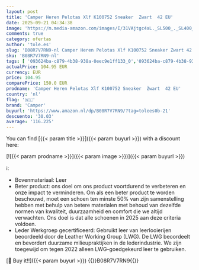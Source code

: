 ```yaml
---
layout: post
title: 'Camper Heren Pelotas Xlf K100752 Sneaker  Zwart  42 EU'
date: 2025-09-21 04:34:38
image: 'https://m.media-amazon.com/images/I/31VAjtgc4aL._SL500_._SL400_.jpg'
comments: true
category: ofertas
author: 'tole.es'
slug: 'B08R7V7RN9-nl Camper Heren Pelotas Xlf K100752 Sneaker Zwart 42 EU'
sku: 'B08R7V7RN9-nl'
tags: [ '093624ba-c879-4b38-938a-0eec9e1ff133_0','093624ba-c879-4b38-938a-0eec9e1ff133_3601','Arborist Merchandising Root','Herenmode','Herenschoenen','Klassieke & modieuze herensneakers','Kleding, schoenen & sieraden','Kleding, schoenen en sieraden','New Arrivals','Self Service','Special Features Stores','camper','🇳🇱', ]
actualPrice: 104.95 EUR
currency: EUR
price: 104.95
comparePrice: 150.0 EUR
prodname: 'Camper Heren Pelotas Xlf K100752 Sneaker  Zwart  42 EU'
country: 'nl'
flag: '🇳🇱'
brand: 'Camper'
buyurl: 'https://www.amazon.nl/dp/B08R7V7RN9/?tag=tolees0b-21'
descuento: '30.03'
average: '116.225'
---
```


You can find [{{< param title >}}]({{< param buyurl >}}) with a discount here:

[![{{< param prodname >}}]({{< param image >}})]({{< param buyurl >}})

ℹ️:

- Bovenmateriaal: Leer
- Beter product: ons doel om ons product voortdurend te verbeteren en onze impact te verminderen. Om als een beter product te worden beschouwd, moet een schoen ten minste 50% van zijn samenstelling hebben met behulp van betere materialen met behoud van dezelfde normen van kwaliteit, duurzaamheid en comfort die we altijd verwachten. Ons doel is dat alle schoenen in 2025 aan deze criteria voldoen.
- Leder Werkgroep gecertificeerd: Gebruikt leer van leerlooierijen beoordeeld door de Leather Working Group (LWG). De LWG beoordeelt en bevordert duurzame milieupraktijken in de lederindustrie. We zijn toegewijd om tegen 2022 alleen LWG-goedgekeurd leer te gebruiken.

[🛒 Buy it!!]({{< param buyurl >}})
{{<world>}}B08R7V7RN9{{</world>}}
